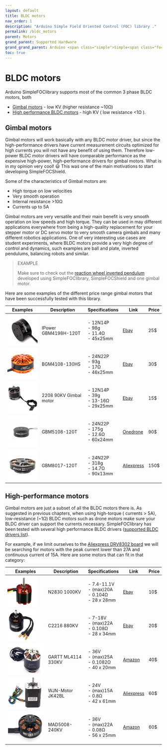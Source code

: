 ```yaml
---
layout: default
title: BLDC motors
nav_order: 1
description: "Arduino Simple Field Oriented Control (FOC) library ."
permalink: /bldc_motors
parent: Motors
grand_parent: Supported Hardware
grand_grand_parent: Arduino <span class="simple">Simple<span class="foc">FOC</span>library</span>
toc: true
---
```



# BLDC motors 

Arduino <span class="simple">Simple<span class="foc">FOC</span>library</span> supports most of the common 3 phase BLDC motors, both 
- [Gimbal motors](#gimbal-motors) - low KV (higher resistance ~10Ω) 
- [High performance BLDC motors](#high-performance-motors) - high KV ( low resistance <1Ω ). 

## Gimbal motors

Gimbal motors will work basically with any BLDC motor driver, but since the high-performance drivers have current measurement circuits optimized for high currents you will not have any benefit of using them. Therefore low-power BLDC motor drivers will have comparable performance as the expensive high-power, high-performance drivers for gimbal motors. What is in my opinion very cool! 😃 This was one of the main motivations to start developing  <span class="simple">Simple<span class="foc">FOC</span>Shield</span>.

Some of the characteristics of Gimbal motors are:
 - High torque on low velocities
 - Very smooth operation
 - Internal resistance >10Ω
 - Currents up to 5A

Gimbal motors are very versatile and their main benefit is very smooth operation on low speeds and high torque. They can be used in may different applications everywhere from being a high-quality replacement for your stepper motor or DC servo motor to very smooth camera gimbals and many different robotics applications. One of very interesting use cases are student experiments, where BLDC motors provide a very high degree of control and dynamics, such examples are ball and plate,  inverted pendulums, balancing robots and similar. 
<blockquote class="info"> <p class="heading">EXAMPLE</p>Make sure to check out the <a href="simplefoc_pendulum">reaction wheel inverted pendulum <i class="fa fa-external-link"></i></a> developed using <span class="simple">Simple<span class="foc">FOC</span>library</span>, <span class="simple">Simple<span class="foc">FOC</span>Shield</span> and one gimbal motor. </blockquote>

Here are some examples of the different price range gimbal motors that have been successfully tested with this library.

Examples | Description | Specifications | Link | Price 
---- | ---- | ---- | ---- | ----
[<img src="extras/Images/mot.jpg" style="height:100px">](https://www.ebay.com/itm/iPower-Gimbal-Brushless-Motor-GBM4108H-120T-for-5N-7N-GH2-ILDC-Aerial-photo-FPV/254541115855?hash=item3b43d531cf:g:q94AAOSwPcVVo571) | IPower GBM4198H-120T |  - 12N14P <br> - 98g  <br> - 11.4Ω <br> - 45x25mm| [Ebay](https://www.ebay.com/itm/iPower-Gimbal-Brushless-Motor-GBM4108H-120T-for-5N-7N-GH2-ILDC-Aerial-photo-FPV/252025852824?hash=item3aade95398:g:q94AAOSwPcVVo571:rk:2:pf:1&frcectupt=true) | 25$
 [<img src="extras/Images/mot2.jpg" style="height:100px">](https://www.ebay.com/itm/Brushless-Gimbal-Motor-BGM4108-130HS-for-DYS-BLG3SN-DSLR-Camera-Mount-DIY/281372437636?epid=1239081107&hash=item41831aac84:g:K3kAAOSwVFlT20du) | BGM4108-130HS |  - 24N22P <br> - 93g  <br> - 17Ω <br> - 46x25mm| [Ebay](https://www.ebay.com/itm/Brushless-Gimbal-Motor-BGM4108-130HS-for-DYS-BLG3SN-DSLR-Camera-Mount-DIY/281372437636?epid=1239081107&hash=item41831aac84:g:K3kAAOSwVFlT20du) | 30$
 [<img src="extras/Images/mot3.jpg" style="height:100px">](https://www.ebay.com/itm/Alloy-2208-90KV-Gimbal-Brushless-Motor-for-Gopro3-RC-Drone-Camera-100-200g/223195701385?hash=item33f7802089:g:cjUAAOSw1iVbyccJ) | 2208 90KV Gimbal motor |  - 12N14P <br> - 39g  <br> - 13-16Ω <br> - 29x25mm| [Ebay](https://www.ebay.com/itm/Alloy-2208-90KV-Gimbal-Brushless-Motor-for-Gopro3-RC-Drone-Camera-100-200g/223195701385?hash=item33f7802089:g:cjUAAOSw1iVbyccJ) | 15$
 [<img src="extras/Images/bigger.jpg" style="height:100px">](https://www.onedrone.com/store/ipower-gbm5108-120t-gimbal-motor.html) | GBM5108-120T |  - 24N22P <br> - 175g  <br> - 12.6Ω <br> - 60x24mm| [Onedrone](https://www.onedrone.com/store/ipower-gbm5108-120t-gimbal-motor.html) | 90$
 [<img src="extras/Images/big.jpg" style="height:100px">](https://fr.aliexpress.com/item/32483131130.html?spm=a2g0o.productlist.0.0.6ddd749fFd3u9E&algo_pvid=a67f2ec1-5341-4f97-ba3e-720e24f6c4fb&algo_expid=a67f2ec1-5341-4f97-ba3e-720e24f6c4fb-10&btsid=0b0a187915885172220541390e7eed&ws_ab_test=searchweb0_0,searchweb201602_,searchweb201603_) | GBM8017-120T | - 24N22P <br> - 318g  <br> - 14.7Ω <br> - 90x13mm| [Aliexpress](https://fr.aliexpress.com/item/32483131130.html?spm=a2g0o.productlist.0.0.6ddd749fFd3u9E&algo_pvid=a67f2ec1-5341-4f97-ba3e-720e24f6c4fb&algo_expid=a67f2ec1-5341-4f97-ba3e-720e24f6c4fb-10&btsid=0b0a187915885172220541390e7eed&ws_ab_test=searchweb0_0,searchweb201602_,searchweb201603_) | 150$


## High-performance motors
Gimbal motors are just a subset of all the BLDC motors there is. As suggested in previous chapters, when using high-torque ( currents > 5A), low-resistance (~1Ω) BLDC motors such as drone motors make sure your BLDC driver can support the currents necessary. <span class="simple">Simple<span class="foc">FOC</span>library</span> has been tested with several high performance BLDC drivers ([supported BLDC drivers list](drivers)). 

For example, if we limit ourselves to the [Aliexpress DRV8302 board](https://bit.ly/2BZZ5fG) we will be searching for motors with the peak current lower than 27A and continuous current of 15A. Here are some motors that can fit in that category:

Examples | Description | Specifications | Link | Price 
---- | ---- | ---- | ---- | ----
[<img src="extras/Images/n2830.png" style="height:100px">](https://ebay.to/2OTy7tk) | N2830 1000KV |  - 7.4-11.1V <br> - (max)20A  <br> - 0.104Ω <br> - 28 x 28mm| [Ebay](https://ebay.to/2OTy7tk) | 10$
[<img src="extras/Images/c2216.png" style="height:100px">](https://ebay.to/2ZZTT4S) | C2216 880KV |  - 7-18V <br> - (max)22A  <br> - 0.108Ω <br> - 28 x 34mm| [Ebay](https://ebay.to/2ZZTT4S) | 20$
  [<img src="extras/Images/ml4114.png" style="height:100px">](https://amzn.to/3f38b9p) | GARTT ML4114 330KV |  - 36V <br> - (max)25A  <br> - 0.1082Ω <br> - 40 x 20mm| [Amazon](https://amzn.to/3f38b9p) | 40$
 [<img src="extras/Images/jk42.png" style="height:100px">](https://aliexpress.com/item/1005001858931568.html?gatewayAdapt=glo2fra) | WJN-Motor JK42BL |  - 24V <br> - (max)15A  <br> - 0.8Ω <br> - 42 x 61mm| [Aliexpress](https://aliexpress.com/item/1005001858931568.html?gatewayAdapt=glo2fra) | 60$
 [<img src="extras/Images/mad5008.png" style="height:100px">](https://amzn.to/2OWwgE3) | MAD5008-240KV |  - 36V <br> - (max)22A  <br> - 0.08Ω <br> - 56 x 25mm|  [Amazon](https://amzn.to/2OWwgE3) | 60$
